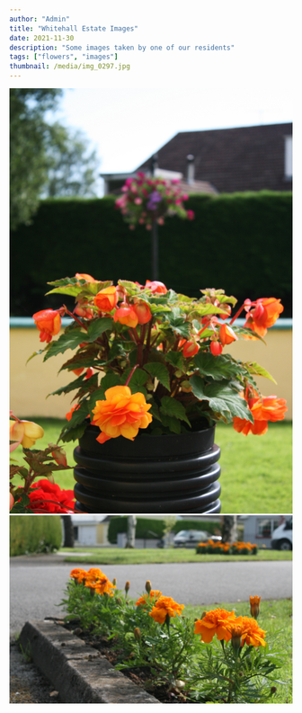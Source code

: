 ```yaml
---
author: "Admin"
title: "Whitehall Estate Images"
date: 2021-11-30
description: "Some images taken by one of our residents"
tags: ["flowers", "images"]
thumbnail: /media/img_0297.jpg
---
```

![pic1](/media/img_0297.jpg)
![pic2](/media/img_0312.jpg)


